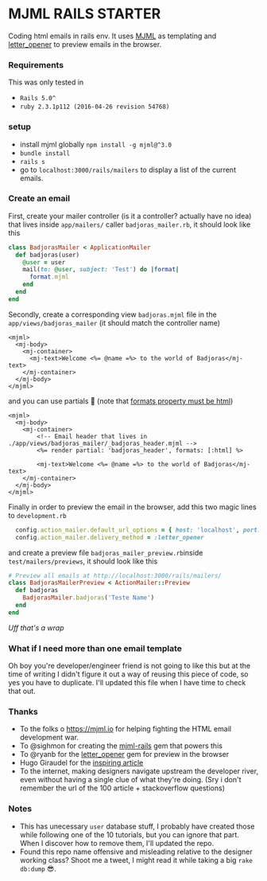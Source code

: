 # MJML RAILS STARTER

Coding html emails in rails env.
It uses [MJML](https://mjml.io) as templating and [letter_opener](https://github.com/ryanb/letter_opener) to preview emails in the browser.

### Requirements
This was only tested in
* `Rails 5.0^`
* `ruby 2.3.1p112 (2016-04-26 revision 54768)`

### setup

* install mjml globally `npm install -g mjml@^3.0`
* `bundle install`
* `rails s`
* go to `localhost:3000/rails/mailers` to display a list of the current emails.

### Create an email

First, create your mailer controller (is it a controller? actually have no idea) that lives inside `app/mailers/` caller `badjoras_mailer.rb`, it should look like this

```Ruby
class BadjorasMailer < ApplicationMailer
  def badjoras(user)
    @user = user
    mail(to: @user, subject: 'Test') do |format|
      format.mjml
    end
  end
end
```

Secondly, create a corresponding view `badjoras.mjml` file in the `app/views/badjoras_mailer` (it should match the controller name)

```ERB
<mjml>
  <mj-body>
    <mj-container>
      <mj-text>Welcome <%= @name =%> to the world of Badjoras</mj-text>
    </mj-container>
  </mj-body>
</mjml>
```

and you can use partials 🎊 (note that [formats property must be html](http://dev.edenspiekermann.com/2016/06/02/using-mjml-in-rails/))
```ERB
<mjml>
  <mj-body>
    <mj-container>
    	<!-- Email header that lives in ./app/views/badjoras_mailer/_badjoras_header.mjml -->
      	<%= render partial: 'badjoras_header', formats: [:html] %>
  
      	<mj-text>Welcome <%= @name =%> to the world of Badjoras</mj-text>
    </mj-container>
  </mj-body>
</mjml>
```


Finally in order to preview the email in the browser, add this two magic lines to `development.rb`
```Ruby
  config.action_mailer.default_url_options = { host: 'localhost', port: 3000 }
  config.action_mailer.delivery_method = :letter_opener
```

and create a preview file `badjoras_mailer_preview.rb`inside `test/mailers/previews`, it should look like this

```Ruby
# Preview all emails at http://localhost:3000/rails/mailers/
class BadjorasMailerPreview < ActionMailer::Preview
  def badjoras
    BadjorasMailer.badjoras('Teste Name')
  end
end
```

*Uff that's a wrap*

### What if I need more than one email template
Oh boy you're developer/engineer friend is not going to like this but at the time of writing I didn't figure it out a way of reusing this piece of code, so yes you have to duplicate. I'll updated this file when I have time to check that out.


### Thanks
* To the folks o https://mjml.io for helping fighting the HTML email development war.
* To @sighmon for creating the [mjml-rails](https://github.com/sighmon/mjml-rails/) gem that powers this
* To @ryanb for the [letter_opener]() gem for preview in the browser
* Hugo Giraudel for the [inspiring article](http://dev.edenspiekermann.com/2016/06/02/using-mjml-in-rails/)
* To the internet, making designers navigate upstream the developer river, even without having a single clue of what they're doing. (Sry i don't remember the url of the 100 article + stackoverflow questions)


### Notes
* This has unecessary `user` database stuff, I probably have created those while following one of the 10 tutorials, but you can ignore that part. When I discover how to remove them, I'll updated the repo.
* Found this repo name offensive and misleading relative to the designer working class? Shoot me a tweet, I might read it while taking a big `rake db:dump` 😎.